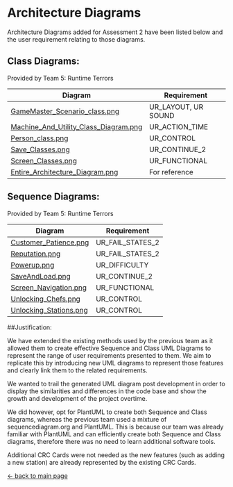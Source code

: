 # Architecture Diagrams

Architecture Diagrams added for Assessment 2 have been listed below  and the user requirement relating to those diagrams.

## Class Diagrams:
Provided by Team 5: Runtime Terrors

| Diagram                                                                                | Requirement   |
|----------------------------------------------------------------------------------------|---------------|
| [GameMaster_Scenario_class.png](/arch/GameMaster_Scenario_class.png)                   | UR_LAYOUT, UR SOUND |
| [Machine_And_Utility_Class_Diagram.png](/arch/Machine_And_Utility_Class_Diagram.png)   | UR_ACTION_TIME|
| [Person_class.png](/arch/Person_class.png)                                             | UR_CONTROL    |
| [Save_Classes.png](/arch/Save_Classes.png)                                             | UR_CONTINUE_2 |
| [Screen_Classes.png](/arch/Screen_Classes.png)                                         | UR_FUNCTIONAL |
| [Entire_Architecture_Diagram.png](/arch/Entire_Architecture_Diagram.png)               | For reference |

## Sequence Diagrams:
Provided by Team 5: Runtime Terrors

| Diagram                                 | Requirement                      |
|-----------------------------------------|----------------------------------|
| [Customer_Patience.png](/arch/Customer_Patience.png)   | UR_FAIL_STATES_2  |
| [Reputation.png](/arch/Reputation.png)                 | UR_FAIL_STATES_2  |
| [Powerup.png](/arch/Powerup.png)                       | UR_DIFFICULTY     |
| [SaveAndLoad.png](/arch/SaveAndLoad.png)               | UR_CONTINUE_2     |
| [Screen_Navigation.png](/arch/Screen_Navigation.png)   | UR_FUNCTIONAL     |
| [Unlocking_Chefs.png](/arch/Unlocking_Chefs.png)       | UR_CONTROL        |
| [Unlocking_Stations.png](/arch/Unlocking_Stations.png) | UR_CONTROL        |

##Justification:

We have extended the existing methods used by the previous team as it allowed them to create effective Sequence and Class UML Diagrams to represent the range of user requirements presented to them. We aim to replicate this by introducing new UML diagrams to represent those features and clearly link them to the related requirements.

We wanted to trail the generated UML diagram post development in order to display the similarities and differences in the code base and show the growth and development of the project overtime.

We did however, opt for PlantUML to create both Sequence and Class diagrams, whereas the previous team used a mixture of sequencediagram.org and PlantUML. This is because our team was already familiar with PlantUML and can efficiently create both Sequence and Class diagrams, therefore there was no need to learn additional software tools.

Additional CRC Cards were not needed as the new features (such as adding a new station) are already represented by the existing CRC Cards.

[← back to main page](/README.md)